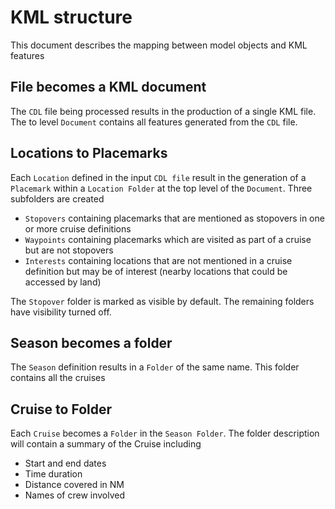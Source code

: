 # KML structure

This document describes the mapping between model objects and KML features

## File becomes a KML document

The ``CDL`` file being processed results in the production of a single KML file. The to level ``Document`` contains
all features generated from the ``CDL`` file.

## Locations to Placemarks

Each ``Location`` defined in the input ``CDL file`` result in the generation of a ``Placemark`` within a ``Location Folder``
at the top level of the ``Document``. Three subfolders are created

* ``Stopovers`` containing placemarks that are mentioned as stopovers in one or more cruise definitions
* ``Waypoints`` containing placemarks which are visited as part of a cruise but are not stopovers
* ``Interests`` containing locations that are not mentioned in a cruise definition but may be of interest (nearby locations
that could be accessed by land)

The ``Stopover`` folder is marked as visible by default. The remaining folders have visibility turned off.

## Season becomes a folder

The ``Season`` definition results in a ``Folder`` of the same name. This folder contains all the cruises

## Cruise to Folder

Each ``Cruise`` becomes a ``Folder`` in the ``Season Folder``.  The folder description will contain a summary of the 
Cruise including

* Start and end dates
* Time duration
* Distance covered in NM
* Names of crew involved


